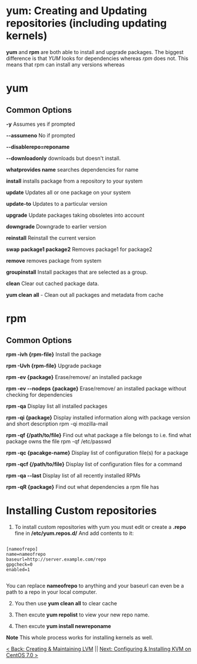 # yum: Creating and Updating repositories (including updating kernels)

**yum** and **rpm** are both able to install and upgrade packages. The biggest difference is that *YUM* looks for dependencies whereas *rpm* does not. This means that rpm can install any versions whereas

# yum


## Common Options

**-y** Assumes yes if prompted

**--assumeno** No if prompted

**--disablerepo=reponame**

**--downloadonly** downloads but doesn't install.

**whatprovides name** searches dependencies for name

**install** installs package from a repository to your system

**update** Updates all or one package on your system

**update-to** Updates to a particular version

**upgrade** Update packages taking obsoletes into account

**downgrade** Downgrade to earlier version

**reinstall** Reinstall the current version

**swap package1 package2** Removes package1 for package2

**remove** removes package from system

**groupinstall** Install packages that are selected as a group.

**clean** Clear out cached package data.

**yum clean all** - Clean out all packages and metadata from cache



# rpm

## Common Options


**rpm -ivh {rpm-file}**	Install the package

**rpm -Uvh {rpm-file}**	Upgrade package

**rpm -ev {package}**	Erase/remove/ an installed package

**rpm -ev --nodeps {package}**	Erase/remove/ an installed package without checking for dependencies


**rpm -qa**	Display list all installed packages

**rpm -qi {package}**	Display installed information along with package version and short description	rpm -qi mozilla-mail

**rpm -qf {/path/to/file}**	Find out what package a file belongs to i.e. find what package owns the file	rpm -qf /etc/passwd


**rpm -qc {pacakge-name}**	Display list of configuration file(s) for a package

**rpm -qcf {/path/to/file}**	Display list of configuration files for a command

**rpm -qa --last**	Display list of all recently installed RPMs

**rpm -qR {package}**	Find out what dependencies a rpm file has





# Installing Custom repositories

1. To install custom repositories with yum you must edit or create a **.repo** fine in  **/etc/yum.repos.d/**
And add contents to it:

```

[nameofrepo]
name=nameofrepo
baseurl=http://server.example.com/repo
gpgcheck=0
enabled=1


```

You can replace **nameofrepo** to anything and your baseurl can even be a path to a repo in your local computer.

2. You then use **yum clean all** to clear cache

3. Then excute **yum repolist** to view your new repo name.

4. Then excute **yum install newreponame**


**Note** This whole process works for installing kernels as well.





[< Back: Creating & Maintaining LVM](https://github.com/sxcdennis/Linux-Guides/blob/master/lvm.md "Creating & Maintaining LVM") || [Next: Configuring & Installing KVM on CentOS 7.0 >](https://github.com/sxcdennis/Linux-Guides/blob/master/Configuring%20%26%20Installing%20KVM%20on%20CentOS%207.md "Configuring & Installing KVM on CentOS 7.0 ")
